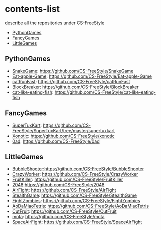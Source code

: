 # contents-list
describe all the repositories under CS-FreeStyle
- [PythonGames](#PythonGames)
- [FancyGames](#FancyGames)
- [LittleGames](#LittleGames)

## PythonGames
* [SnakeGame](): https://github.com/CS-FreeStyle/SnakeGame
* [Eat-apple-Game](): https://github.com/CS-FreeStyle/Eat-apple-Game
* [catRunFast](): https://github.com/CS-FreeStyle/catRunFast
* [BlockBreaker](): https://github.com/CS-FreeStyle/BlockBreaker
* [cat-like-eating-fish](): https://github.com/CS-FreeStyle/cat-like-eating-fish

## FancyGames
* [SuperTuxKart](程序员专属/键盘.md): https://github.com/CS-FreeStyle/SuperTuxKart/tree/master/supertuxkart
* [Xonotic](程序员专属/键盘.md): https://github.com/CS-FreeStyle/xonotic
* [0ad](): https://github.com/CS-FreeStyle/0ad

## LittleGames
* [BubbleShooter]():https://github.com/CS-FreeStyle/BubbleShooter
* [CrazyWorker](): https://github.com/CS-FreeStyle/CrazyWorker
* [FruitKiller](): https://github.com/CS-FreeStyle/FruitKiller
* [2048]():https://github.com/CS-FreeStyle/2048
* [AirFight](): https://github.com/CS-FreeStyle/AirFight
* [StealthGame](): https://github.com/CS-FreeStyle/StealthGame
* [FightZombies](): https://github.com/CS-FreeStyle/FightZombies
* [AoDaMiaoTetris](): https://github.com/CS-FreeStyle/AoDaMiaoTetris
* [CutFruit](): https://github.com/CS-FreeStyle/CutFruit
* [mota](): https://github.com/CS-FreeStyle/mota
* [SpaceAirFight](): https://github.com/CS-FreeStyle/SpaceAirFight

